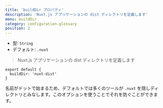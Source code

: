 ```yaml
---
title: 'buildDir プロパティ'
description: 'Nuxt.js アプリケーションの dist ディレクトリを定義します'
menu: buildDir
category: configuration-glossary
position: 2
---
```


- 型: `String`
- デフォルト: `.nuxt`

> Nuxt.js アプリケーションの dist ディレクトリを定義します

```js{}[nuxt.config.js]
export default {
  buildDir: 'nuxt-dist'
}
```

名前がドットで始まるため、デフォルトでは多くのツールが `.nuxt` を隠しディレクトリとみなします。このオプションを使うことでそれを防ぐことができます。
